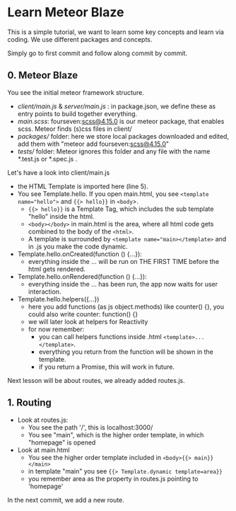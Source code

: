 # Learn Meteor Blaze
This is a simple tutorial, we want to learn some key concepts and learn via coding.
We use different packages and concepts.


Simply go to first commit and follow along commit by commit.

## 0. Meteor Blaze
You see the initial meteor framework structure.
- *client/main.js* & *server/main.js* : in package.json, we define these as entry points to build together everything.
- *main.scss*: fourseven:scss@4.15.0 is our meteor package, that enables scss. Meteor finds (s)css files in client/
- *packages/* folder: here we store local packages downloaded and edited, add them with "meteor add fourseven:scss@4.15.0"
- *tests/* folder: Meteor ignores this folder and any file with the name *.test.js or *.spec.js .

Let's have a look into client/main.js
- the HTML Template is imported here (line 5).
- You see Template.hello. If you open main.html, you see `<template name="hello">` and `{{> hello}}` in `<body`>.
  - `{{> hello}}` is a Template Tag, which includes the sub template "hello" inside the html.
  - `<body></body>` in main.html is the area, where all html code gets combined to the body of the `<html>`.
  - A template is surrounded by `<template name="main></template>` and in .js you make the code dynamic.
- Template.hello.onCreated(function () {...}):
  - everything inside the ... will be run on THE FIRST TIME before the html gets rendered.
- Template.hello.onRendered(function () {...}):
  - everything inside the ... has been run, the app now waits for user interaction.
- Template.hello.helpers({...})
  - here you add functions (as js object.methods) like counter() {}, you could also write counter: function() {}
  - we will later look at helpers for Reactivity
  - for now remember: 
    - you can call helpers functions inside .html `<template>...</template>`.
    - everything you return from the function will be shown in the template.
    - if you return a Promise, this will work in future.
  


Next lesson will be about routes, we already added routes.js.

## 1. Routing
- Look at routes.js: 
  - You see the path '/', this is localhost:3000/
  - You see "main", which is the higher order template, in which "homepage" is opened
- Look at main.html
  - You see the higher order template included in `<body>{{> main}}</main>`
  - in template "main" you see `{{> Template.dynamic template=area}}`
  - you remember area as the property in routes.js pointing to 'homepage'

In the next commit, we add a new route.